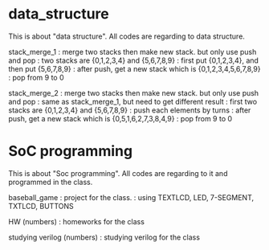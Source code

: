 # data_structure

This is about "data structure".
All codes are regarding to data structure.

stack_merge_1
: merge two stacks then make new stack. but only use push and pop
: two stacks are {0,1,2,3,4} and {5,6,7,8,9}
: first put {0,1,2,3,4}, and then put {5,6,7,8,9}
: after push, get a new stack which is {0,1,2,3,4,5,6,7,8,9}
: pop from 9 to 0


stack_merge_2
: merge two stacks then make new stack. but only use push and pop
: same as stack_merge_1, but need to get different result
: first two stacks are {0,1,2,3,4} and {5,6,7,8,9}
: push each elements by turns
: after push, get a new stack which is {0,5,1,6,2,7,3,8,4,9}
: pop from 9 to 0

# SoC programming

This is about "Soc programming".
All codes are regarding to it and programmed in the class.

baseball_game
: project for the class.
: using TEXTLCD, LED, 7-SEGMENT, TXTLCD, BUTTONS 

HW (numbers)
: homeworks for the class

studying verilog (numbers)
: studying verilog for the class
